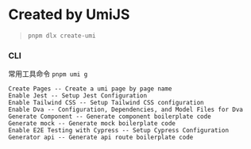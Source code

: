 # Created by UmiJS

> `pnpm dlx create-umi`

### CLI
常用工具命令
`pnpm umi g`
```
Create Pages -- Create a umi page by page name
Enable Jest -- Setup Jest Configuration
Enable Tailwind CSS -- Setup Tailwind CSS configuration
Enable Dva -- Configuration, Dependencies, and Model Files for Dva
Generate Component -- Generate component boilerplate code
Generate mock -- Generate mock boilerplate code
Enable E2E Testing with Cypress -- Setup Cypress Configuration
Generator api -- Generate api route boilerplate code
```